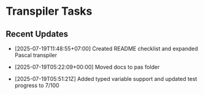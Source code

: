 # Transpiler Tasks

## Recent Updates
- [2025-07-19T11:48:55+07:00] Created README checklist and expanded Pascal transpiler

- [2025-07-19T05:22:09+00:00] Moved docs to pas folder
- [2025-07-19T05:51:21Z] Added typed variable support and updated test progress to 7/100
